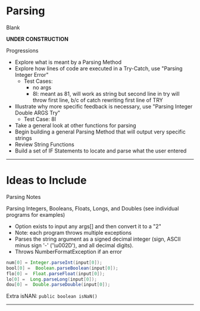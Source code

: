 # Parsing
Blank

**UNDER CONSTRUCTION**

Progressions
- Explore what is meant by a Parsing Method
- Explore how lines of code are executed in a Try-Catch, use "Parsing Integer Error"
  - Test Cases:
    - no args
    - 8l: meant as 81, will work as string but second line in try will throw first line, b/c of catch rewriting first line of TRY
- Illustrate why more specific feedback is necessary, use "Parsing Integer Double ARGS Try"
  - Test Case: 8l
- Take a general look at other functions for parsing
- Begin building a general Parsing Method that will output very specific strings
- Review String Functions
- Build a set of IF Statements to locate and parse what the user entered

---

# Ideas to Include

Parsing Notes

Parsing Integers, Booleans, Floats, Longs, and Doubles (see individual programs for examples)
- Option exists to input any args[] and then convert it to a "2"
- Note: each program throws multiple exceptions
- Parses the string argument as a signed decimal integer (sign, ASCII minus sign '-' ('\u002D'), and all decimal digits).
- Throws NumberFormatException if an error

```java
num[0] = Integer.parseInt(input[0]);
bool[0] =  Boolean.parseBoolean(input[0]);
flo[0] =  Float.parseFloat(input[0]);
lo[0] =  Long.parseLong(input[0]);
dou[0] =  Double.parseDouble(input[0]);
```

Extra
isNAN: ``` public boolean isNaN() ```

---
